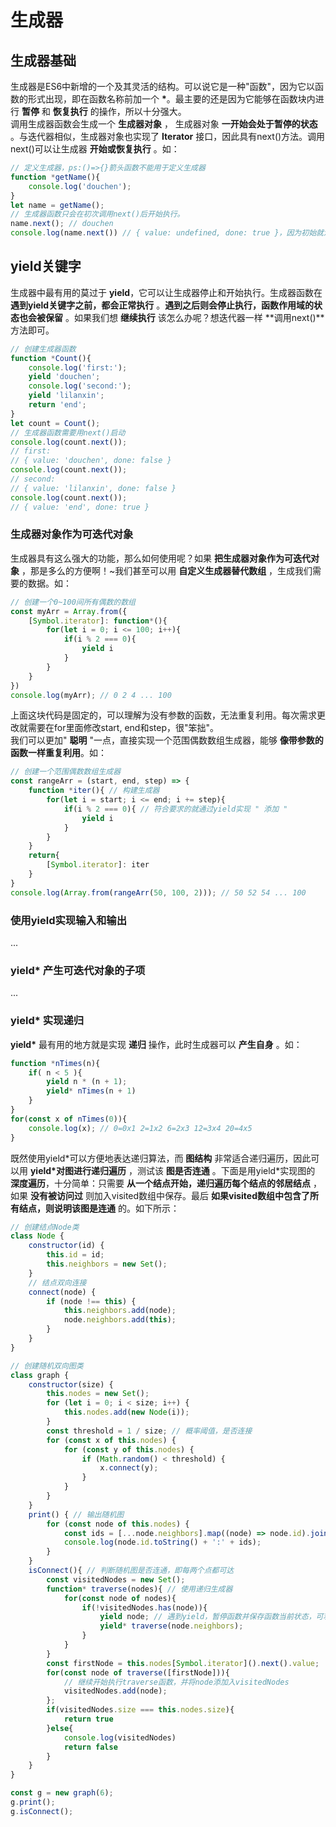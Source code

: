 # 生成器
## 生成器基础
生成器是ES6中新增的一个及其灵活的结构。可以说它是一种"函数"，因为它以函数的形式出现，即在函数名称前加一个 **\***。最主要的还是因为它能够在函数块内进行 **暂停** 和 **恢复执行** 的操作，所以十分强大。  
调用生成器函数会生成一个 **生成器对象** ， 生成器对象 **一开始会处于暂停的状态** 。与迭代器相似，生成器对象也实现了 **Iterator** 接口，因此具有next()方法。调用next()可以让生成器 **开始或恢复执行** 。如：
```JavaScript
// 定义生成器，ps:()=>{}箭头函数不能用于定义生成器
function *getName(){
    console.log('douchen');
}
let name = getName();
// 生成器函数只会在初次调用next()后开始执行。
name.next(); // douchen
console.log(name.next()) // { value: undefined, done: true }，因为初始就没设置数值，所以迭代已耗尽。
```
## yield关键字
生成器中最有用的莫过于 **yield**，它可以让生成器停止和开始执行。生成器函数在 **遇到yield关键字之前，都会正常执行** 。**遇到之后则会停止执行，函数作用域的状态也会被保留** 。如果我们想 **继续执行** 该怎么办呢？想迭代器一样 **调用next()**方法即可。
```JavaScript
// 创建生成器函数
function *Count(){
    console.log('first:');
    yield 'douchen';
    console.log('second:');
    yield 'lilanxin';
    return 'end';
}
let count = Count();
// 生成器函数需要用next()启动
console.log(count.next()); 
// first: 
// { value: 'douchen', done: false }
console.log(count.next()); 
// second: 
// { value: 'lilanxin', done: false }
console.log(count.next());
// { value: 'end', done: true }
```
### 生成器对象作为可迭代对象
生成器具有这么强大的功能，那么如何使用呢？如果 **把生成器对象作为可迭代对象** ，那是多么的方便啊！~我们甚至可以用 **自定义生成器替代数组** ，生成我们需要的数据。如：
```JavaScript
// 创建一个0~100间所有偶数的数组
const myArr = Array.from({
    [Symbol.iterator]: function*(){
        for(let i = 0; i <= 100; i++){
            if(i % 2 === 0){
                yield i 
            }
        } 
    }
})
console.log(myArr); // 0 2 4 ... 100
```
上面这块代码是固定的，可以理解为没有参数的函数，无法重复利用。每次需求更改就需要在for里面修改start, end和step，很"笨拙"。  
我们可以更加" **聪明** "一点，直接实现一个范围偶数数组生成器，能够 **像带参数的函数一样重复利用**。如：
```JavaScript
// 创建一个范围偶数数组生成器
const rangeArr = (start, end, step) => {
    function *iter(){ // 构建生成器
        for(let i = start; i <= end; i += step){
            if(i % 2 === 0){ // 符合要求的就通过yield实现 " 添加 "
                yield i 
            }
        } 
    }
    return{
        [Symbol.iterator]: iter
    }
}
console.log(Array.from(rangeArr(50, 100, 2))); // 50 52 54 ... 100
```
### 使用yield实现输入和输出
...
### yield* 产生可迭代对象的子项
...
### yield* 实现递归
**yield\*** 最有用的地方就是实现 **递归** 操作，此时生成器可以 **产生自身** 。如：
```JavaScript
function *nTimes(n){
    if( n < 5 ){
        yield n * (n + 1);
        yield* nTimes(n + 1)
    }
}
for(const x of nTimes(0)){
    console.log(x); // 0=0x1 2=1x2 6=2x3 12=3x4 20=4x5
}
```
既然使用yield\*可以方便地表达递归算法，而 **图结构** 非常适合递归遍历，因此可以用 **yield\*对图进行递归遍历** ，测试该 **图是否连通** 。下面是用yield\*实现图的 **深度遍历**，十分简单：只需要 **从一个结点开始，递归遍历每个结点的邻居结点** ，如果 **没有被访问过** 则加入visited数组中保存。最后 **如果visited数组中包含了所有结点，则说明该图是连通** 的。如下所示：
```JavaScript
// 创建结点Node类
class Node {
    constructor(id) {
        this.id = id;
        this.neighbors = new Set();
    }
    // 结点双向连接
    connect(node) {
        if (node !== this) {
            this.neighbors.add(node);
            node.neighbors.add(this);
        }
    }
}

// 创建随机双向图类
class graph {
    constructor(size) {
        this.nodes = new Set();
        for (let i = 0; i < size; i++) {
            this.nodes.add(new Node(i));
        }
        const threshold = 1 / size; // 概率阈值，是否连接
        for (const x of this.nodes) {
            for (const y of this.nodes) {
                if (Math.random() < threshold) {
                    x.connect(y);
                }
            }
        }
    }
    print() { // 输出随机图
        for (const node of this.nodes) {
            const ids = [...node.neighbors].map((node) => node.id).join(',');
            console.log(node.id.toString() + ':' + ids);
        }
    }
    isConnect(){ // 判断随机图是否连通，即每两个点都可达
        const visitedNodes = new Set();
        function* traverse(nodes){ // 使用递归生成器
            for(const node of nodes){
                if(!visitedNodes.has(node)){
                    yield node; // 遇到yield，暂停函数并保存函数当前状态，可利用.next()或for of继续执行。
                    yield* traverse(node.neighbors);
                }
            }
        }
        const firstNode = this.nodes[Symbol.iterator]().next().value;
        for(const node of traverse([firstNode])){ 
            // 继续开始执行traverse函数，并将node添加入visitedNodes
            visitedNodes.add(node);
        };
        if(visitedNodes.size === this.nodes.size){
            return true
        }else{
            console.log(visitedNodes)
            return false
        }
    }
}

const g = new graph(6);
g.print();
g.isConnect();
```